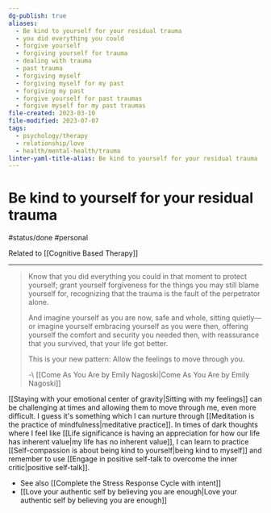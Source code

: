 ```yaml
---
dg-publish: true
aliases:
  - Be kind to yourself for your residual trauma
  - you did everything you could
  - forgive yourself
  - forgiving yourself for trauma
  - dealing with trauma
  - past trauma
  - forgiving myself
  - forgiving myself for my past
  - forgiving my past
  - forgive yourself for past traumas
  - forgive myself for my past traumas
file-created: 2023-03-10
file-modified: 2023-07-07
tags:
  - psychology/therapy
  - relationship/love
  - health/mental-health/trauma
linter-yaml-title-alias: Be kind to yourself for your residual trauma
---
```


# Be kind to yourself for your residual trauma

#status/done #personal

Related to [[Cognitive Based Therapy]]

---

> Know that you did everything you could in that moment to protect yourself; grant yourself forgiveness for the things you may still blame yourself for, recognizing that the trauma is the fault of the perpetrator alone.
>
> And imagine yourself as you are now, safe and whole, sitting quietly—or imagine yourself embracing yourself as you were then, offering yourself the comfort and security you needed then, with reassurance that you survived, that your life got better.
>
> This is your new pattern: Allow the feelings to move through you.
>
> -\ [[Come As You Are by Emily Nagoski|Come As You Are by Emily Nagoski]]

[[Staying with your emotional center of gravity|Sitting with my feelings]] can be challenging at times and allowing them to move through me, even more difficult. I guess it's something which I can nurture through [[Meditation is the practice of mindfulness|meditative practice]]. In times of dark thoughts where I feel like [[Life significance is having an appreciation for how our life has inherent value|my life has no inherent value]], I can learn to practice [[Self-compassion is about being kind to yourself|being kind to myself]] and remember to use [[Engage in positive self-talk to overcome the inner critic|positive self-talk]].

- See also [[Complete the Stress Response Cycle with intent]]
- [[Love your authentic self by believing you are enough|Love your authentic self by believing you are enough]]